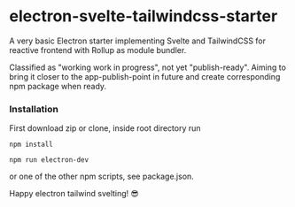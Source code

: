 # electron-svelte-tailwindcss-starter

A very basic Electron starter implementing Svelte and TailwindCSS for reactive frontend with Rollup as module bundler.

Classified as "working work in progress", not yet "publish-ready". Aiming to bring it closer to the app-publish-point in future and create 
corresponding npm package when ready. 

### Installation

First download zip or clone, inside root directory run

```
npm install
```

```
npm run electron-dev
```

or one of the other npm scripts, see package.json.

Happy electron tailwind svelting! 😎
